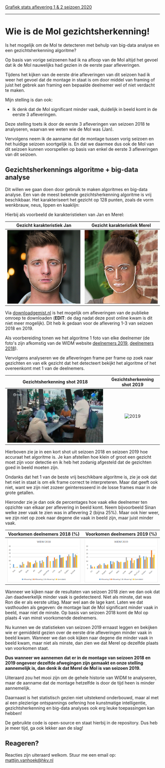 [Grafiek stats aflevering 1 & 2 seizoen 2020](https://vega.github.io/editor/#/url/vega-lite/N4KABGBEDGD2B2AzAlgc0gLjMSA3ZApgO6bYwIAuy8ArrDQM4DqyAJhQBakAsADLwBooceFVr0GACQJoOFUgGZ+AX2UDwUVgEMKW0jnhaAtgVKRtugLQAmXtYUBOAGwEFWp4lbcAjAFYAHKzQ-goKBIjciAqsQQ6+iJBqGpBGWgBOANZmAEbpkOoQkATwcKzU6FigEIVwADawafqQFACeAA6mWJDwsEbUWrX5UCgEtaxmBG3IDLCspknVwrC1NEbw+hqLze2dUD19hoMFi8OEY2YdaTMI+ZvVkDNp8lgA2ndbabDZtyf3fbUAK0Y0A4GT0x1+MFqWgIDB+vygAK0yAypghJ0gWngyF08Mh2RoMRaeIxhk4WJJW1qBAQhEp9zE4Pe9wBsA4FOZAF10YUqBRqWZIHcFgzYMsqG1SG9fjhWh0zPt+kdTqNxl1Ltd1iLFrKdgrekqhpARucupNprN5jyyHLdpAAI40LF8nTIXBolWmqAAUjAuDFmV6xSNiAaqWeUAAdN4Eso7ty7pAAB5NW36g4DENnNVQc0zOZGvkCrqJdGQYmVbbyrqO50413urOqsy+-0NDJBrUaEXNHHFsDS+5MACSABEALJgWy2EmQADisIaFAIBDSrDAsDaYFQBD6MVVfoDHZM8A37rSYGyMjmYC0iGp5-KwY0CcKRDYnB4gmSABIGCDdz0Lo5AoNoGAwAB6CD3VQLRI1QHEOBobJI2QWAIP-DhAOgghYMsWocQIaDuEjXhSMjAEZnWY5zB0LQGAICg4UqRMLC0Gw7EcFw3A8Lw-ECYJQnCSJolieIpWZKoEUgDUxXWLosXrelCjzS0zDvB9V3KMBvGUn1D3bTtSD8aN7F4BxuDifxnBCbgAHZmW1aopMhWSbi6AkiT0oopnzO0NIIR94FQHTvNbI8jKwBxI2sJxvG4JRrG4OLrIcbwHEc60XIxNz5OEaFYW81SCwU+9Aq04LQutQpwsMk8eEjbhfG4fwnF8bx-G8OzvG8JxeDazLJOZQpcrMJEUTRYbc18tTSs0tJtN06r9LbQN6qwfxIwUexfCcBRrOseLfAUBzficiBsq2UaulZdlqKmnyLRKqAAqCkKloe2q1uDLATKS3htv8axjusew0t8QaZQe66oGpWlJoRaanv8sq3qqz6DO+vLvDIhKTr2jr-Dspq+ohs6suh1dNTMf4gUwsEipm57MVRir3rCzHjx+sAnEjJwgesBw7OF4GnGJ8zIZOS77hh7odDuxnkfU1mFsqj7EcgL6uby6K7KUBQ9u4exDsOtLJZ1SmrjksxPm+ZbHr85X5sWjnVu10hrEjXw7LS7b7IN0HfF4Inzecy3qa6RlFcdubytV9n7a1yKdM2rqer6vrnG8BRs9Di7w+thTsVxe3ipR53KusV2IvWsAyIcZxeD8BwA+ahx-CbvPsAL9yoE81hiVLpny7j7Sq8Tznk7sr2Ae2-hju8Wx-DJk5zu7jXZegAq4SHpXY7R8eMbd5PoqcCzfAvnrrH8TqO6cLvpZGqnC8RZFUWj2aXpVsfq7q7np7TjneyPgAYBG9g-HueVIC3QpLvGOX8K4hUPhrJOtd7BbT1l1RwdleB2RCMdCBG9n690gHDbECNpJlydqPSuv8sbGV5g3Vq3UhZE3ak4e+5MhpEKtiQ2mwJQRMg1lQ-ebMpx0PdlgXwpFkotVwQlM+HUG6EOkrLMkCs4GfxZog8RE9j61xxpGOyu0haHR6hfE6-huAqNcsQqBtsP7M1emI5B0lUHc2kZYlqpNvZ2X5g4awNicp2LMFHTRTjv60L0TXbm2dSKdX4AErOLU9anVXvGbsIBlBAA/view)

* * * 

# Wie is de Mol gezichtsherkenning!

Is het mogelijk om de Mol te detecteren met behulp van big-data analyse en een gezichtsherkenning algoritme?

Op basis van vorige seizoenen had ik na afloop van de Mol altijd het gevoel dat ik de Mol nauwelijks had gezien in de eerste paar afleveringen. 

Tijdens het kijken van de eerste drie afleveringen van dit seizoen had ik weer het gevoel dat de montage in staat is om door middel van framing of juist het gebrek aan framing een bepaalde deelnemer wel of niet verdacht te maken. 

Mijn stelling is dan ook:
* Ik denk dat de Mol significant minder vaak, duidelijk in beeld komt in de eerste 3 afleveringen.

Deze stelling toets ik door de eerste 3 afleveringen van seizoen 2018 te analyseren, waarvan we weten wie de Mol was (Jan). 

Vervolgens neem ik de aanname dat de montage tussen vorig seizoen en het huidige seizoen soortgelijk is. En dat we daarmee dus ook de Mol van dit seizoen kunnen voorspellen op basis van enkel de eerste 3 afleveringen van dit seizoen.

## Gezichtsherkennings algoritme + big-data analyse
Dit willen we gaan doen door gebruik te maken algoritmes en big-data analyse. Een van de meest bekende gezichtsherkenning algoritme is vrij beschikbaar. Het karakteriseert het gezicht op 128 punten, zoals de vorm wenkbrauw, neus, lippen en kaaklijn: 

Hierbij als voorbeeld de karakteristieken van Jan en Merel:

Gezicht karakteristiek Jan             |  Gezicht karakteristiek Merel
:-------------------------:|:-------------------------:
![2018](img/jan_2018.jpg "jan")  |  ![2019](img/merel_2019.jpg "merel")

Via [downloadgemist.nl](http://downloadgemist.nl) is het mogelijk om afleveringen van de publieke omroep te downloaden (**EDIT**: de dag nadat deze post online kwam is dit niet meer mogelijk). Dit heb ik gedaan voor de aflevering 1-3 van seizoen 2018 en 2019. 

Als voorbereiding tonen we het algoritme 1 foto van elke deelnemer (de foto's zijn afkomstig van de WIDM website [deelnemers 2019](https://wieisdemol.avrotros.nl/home/), [deelnemers 2018](https://wieisdemol.avrotros.nl/archief/#/&filter=season:seizoen%2018%7Ccategories:kandidaten&sort=datetime:desc&page=1&layout=list)). 

Vervolgens analyseren we de afleveringen frame per frame op zoek naar gezichten en van elk gezicht dat het detecteert bekijkt het algoritme of het overeenkomt met 1 van de deelnemers.

Gezichtsherkenning shot 2018             |  Gezichtsherkenning shot 2019
:-------------------------:|:-------------------------:
![2018](img/widm_2018.gif)  |  ![2019](img/widm_2019.gif)

Hierboven zie je in een kort shot uit seizoen 2018 en seizoen 2019 hoe accuraat het algoritme is. Je kan afstellen hoe klein of groot een gezicht moet zijn voor detectie en ik heb het zodanig afgesteld dat de gezichten goed in beeld moeten zijn.

Ondanks dat het 1 van de beste vrij beschikbare algoritme is, zie je ook dat het niet in staat is om elk frame correct te interpreteren. Maar dat geeft ook niet, want we zijn niet zozeer geinteresseerd in de losse frames maar in de grote getallen. 

Hieronder zie je dan ook de percentages hoe vaak elke deelnemer ten opzichte van elkaar per aflevering in beeld komt. Neem bijvoorbeeld Sinan welke zeer vaak te zien was in aflevering 2 (bijna 25%). Maar ook hier weer, we zijn niet op zoek naar degene die vaak in beeld zijn, maar juist minder vaak.

Voorkomen deelnemers 2018 (%)             |  Voorkomen deelnemers 2019 (%)
:-------------------------:|:-------------------------:
![2018](img/widm_2018_df.png)  |  ![2019](img/widm_2019_df.png)

Wanneer we kijken naar de resultaten van seizoen 2018 zien we dan ook dat Jan daadwerkelijk minder vaak is gedetecteerd. Niet als minste, dat was Ron die er als eerste uitlag. Maar wel aan de lage kant. Laten we dat vasthouden als gegeven: de montage laat de Mol significant minder vaak in beeld, maar niet de minste. Op basis van seizoen 2018 komt de Mol op plaats 4 van minst voorkomende deelnemers.

Nu kunnen we de statistieken van seizoen 2019 ernaast leggen en bekijken wie er gemiddeld gezien over de eerste drie afleveringen minder vaak in beeld kwam. Wanneer we dan ook kijken naar degene die minder vaak in beeld kwam, maar niet als minste, dan zien we dat Merel op dezelfde plaats van voorkomen staat. 

**Dus wanneer we aannemen dat er in de montage van seizoen 2018 en 2019 ongeveer dezelfde afwegingen zijn gemaakt en onze  stelling aannemelijk is, dan denk ik dat Merel de Mol is van seizoen 2019.**

Uiteraard zou het mooi zijn om de gehele historie van WIDM te analyseren, maar de aanname dat de montage hetzelfde is door de tijd heen is minder aannemelijk. 

Daarnaast is het statistisch gezien niet uitstekend onderbouwd, maar al met al een plezierige ontspannings oefening hoe kunstmatige intelligentie, gezichtsherkenning en big-data analyses ook erg leuke toepassingen kan hebben!

De gebruikte code is open-source en staat hierbij in de repository. 
Dus heb je meer tijd, ga ook lekker aan de slag!

## Reageren?
Reacties zijn uiteraard welkom. Stuur me een email op: mattijn.vanhoek@hkv.nl
